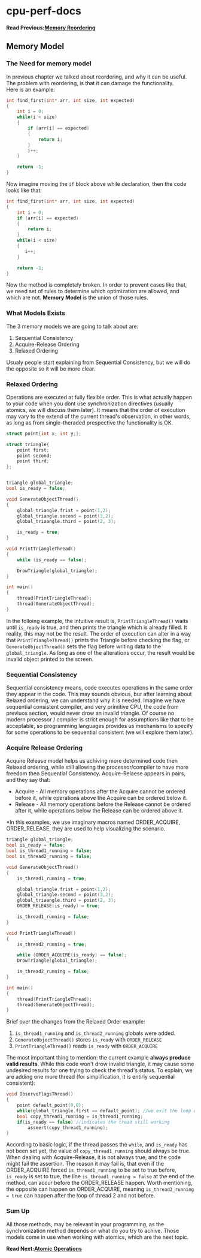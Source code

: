 # cpu-perf-docs
**Read Previous:[Memory Reordering](./mem-reorder.md)**
## Memory Model
### The Need for memory model
In previous chapter we talked about reordering, and why it can be useful. The problem with reordering, is that it can damage the functionality.\
Here is an example:
```C
int find_first(int* arr, int size, int expected)
{
    int i = 0;
    while(i < size)
    {
        if (arr[i] == expected)
        {
            return i;
        }
        i++;
    }

    return -1;
}
```

Now imagine moving the `if` block above while declaration, then the code looks like that:
```C
int find_first(int* arr, int size, int expected)
{
    int i = 0;
    if (arr[i] == expected)
    {
        return i;
    }
    while(i < size)
    {
       i++;
    }

    return -1;
}
```
Now the method is completely broken. In order to prevent cases like that, we need set of rules to determine which optimization are allowed, and which are not. **Memory Model** is the union of those rules.

### What Models Exists
The 3 memory models we are going to talk about are:
1. Sequential Consistency
2. Acquire-Release Ordering
3. Relaxed Ordering

Usualy people start explaining from Sequential Consistency, but we will do the opposite so it will be more clear.

### Relaxed Ordering
Operations are executed at fully flexible order. This is what actually happen to your code when you dont use synchronization directives (usually atomics, we will discuss them later). It means that the order of execution may vary to the extend of the current thread's observation, in other words, as long as from single-theraded prespective the functionality is OK.
```c++
struct point{int x; int y;};

struct triangle{
    point first;
    point second;
    point third;
};


triangle global_triangle;
bool is_ready = false;

void GenerateObjectThread()
{
    global_triangle.frist = point(1,2);
    global_triangle.second = point(3,2);
    global_triaangle.third = point(2, 3);

    is_ready = true;
}

void PrintTriangleThread()
{
    while (is_ready == false);

    DrowTriangle(global_triangle);
}

int main()
{
    thread(PrintTriangleThread);
    thread(GenerateObjectThread);
}
```
In the folloing example, the intuitive result is, `PrintTriangleThread()` waits until `is_ready` is true, and then prints the triangle which is already filled. It reality, this may not be the result. The order of execution can alter in a way that `PrintTriangleThread()` prints the Triangle before checking the flag, or `GenerateObjectThread()` sets the flag before writing data to the `global_triangle`. As long as one of the alterations occur, the result would be invalid object printed to the screen.

### Sequential Consistency
Sequential consistency means, code executes operations in the same order they appear in the code. This may sounds obvious, bur after learning about Relaxed ordering, we can understand why it is needed. Imagine we have sequential consistent compiler, and very primitive CPU, the code from previuos section, would never drow an invalid triangle. Of course no modern processor / compiler is strict enough for assumptions like that to be acceptable, so programming languages provides us mechanisms to specify for some operations to be sequential consistent (we will explore them later).

### Acquire Release Ordering
Acquire Release model helps us achiving more determined code then Relaxed ordering, while still allowing the processor/compiler to have more freedom then Sequential Consistency. Acquire-Relaese appears in pairs, and they say that:
* Acquire - All memory operations after the Acquire cannot be ordered before it, while operations above the Acquire can be ordered below it.
* Release - All memory operations before the Release cannot be ordered after it, while operations below the Release can be ordered above it.

*In this examples, we use imaginary macros named ORDER_ACQUIRE, ORDER_RELEASE, they are used to help visualizing the scenario.
```c++
triangle global_triangle;
bool is_ready = false;
bool is_thread1_running = false;
bool is_thread2_running = false;

void GenerateObjectThread()
{
    is_thread1_running = true;

    global_triangle.frist = point(1,2);
    global_triangle.second = point(3,2);
    global_triaangle.third = point(2, 3);
    ORDER_RELEASE(is_ready) = true;

    is_thread1_running = false;
}

void PrintTriangleThread()
{
    is_thread2_running = true;

    while (ORDER_ACQUIRE(is_ready) == false);
    DrowTriangle(global_triangle);

    is_thread2_running = false;
}

int main()
{
    thread(PrintTriangleThread);
    thread(GenerateObjectThread);
}
```

Brief over the changes from the Relaxed Order example:
1. `is_thread1_running` and `is_thread2_running` globals were added.
2. `GenerateObjectThread()` stores `is_ready` with `ORDER_RELEASE`
3. `PrintTriangleThread()` reads `is_ready` with `ORDER_ACQUIRE`

The most important thing to mention: the current example **always produce valid results**. While this code won't drow invalid triangle, it may cause some undesired results for one trying to check the thread's status. To explain, we are adding one more thread (for simplification, it is entirly sequential consistent):

```c++
void ObserveFlagsThread()
{
    point default_point(0,0);
    while(global_triangle.first == default_point); //we exit the loop only after thread 1 started working
    bool copy_thread1_running = is_thread1_running;
    if(is_ready == false) //indicates the tread still working
        asseert(copy_thread1_running);
}
```

According to basic logic, if the thread passes the `while`, and `is_ready` has not been set yet, the value of `copy_thread1_running` should always be true. When dealing with Acquire-Release, it is not always true, and the code might fail the assertion. The reason it may fail is, that even if the ORDER_ACQUIRE forced `is_thread1_running` to be set to true before, `is_ready` is set to true, the line `is_thread1_running = false` at the end of the method, can accur before the ORDER_RELEASE happen. Worth mentioning, the opposite can happen on ORDER_ACQUIRE, meaning `is_thread2_running = true` can happen after the loop of thread 2 and not before.

### Sum Up
All those methods, may be relevant in your programming, as the synchronization method depends on what do you try to achive. Those models come in use when working with atomics, which are the next topic.

**Read Next:[Atomic Operations](./atomics.md)**